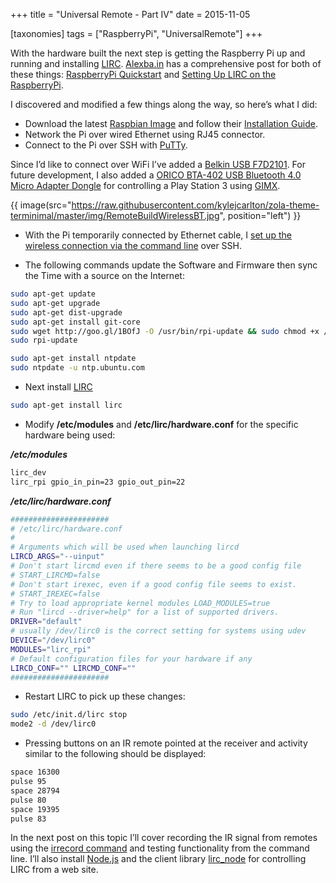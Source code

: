 +++
title = "Universal Remote - Part IV"
date = 2015-11-05

[taxonomies]
tags = ["RaspberryPi", "UniversalRemote"]
+++



With the hardware built the next step is getting the Raspberry Pi up and running and installing [LIRC](http://www.lirc.org/). [Alexba.in](http://alexba.in/) has a comprehensive post for both of these things: [RaspberryPi Quickstart](http://alexba.in/blog/2013/01/04/raspberrypi-quickstart/) and [Setting Up LIRC on the RaspberryPi](http://alexba.in/blog/2013/01/06/setting-up-lirc-on-the-raspberrypi/). 

I discovered and modified a few things along the way, so here’s what I did:

- Download the latest [Raspbian Image](https://www.raspberrypi.org/downloads/raspbian/) and follow their [Installation Guide](https://www.raspberrypi.org/documentation/installation/installing-images/README.md).
- Network the Pi over wired Ethernet using RJ45 connector.
- Connect to the Pi over SSH with [PuTTy](http://www.putty.org/).

Since I’d like to connect over WiFi I’ve added a [Belkin USB F7D2101](https://www.belkin.com/us/support-product?pid=01t80000002G16OAAS). For future development, I also added a [ORICO BTA-402 USB Bluetooth 4.0 Micro Adapter Dongle](https://www.amazon.com/ORICO-Bluetooth-Adapter-Windows-Consumption/dp/B01827IICO) for controlling a Play Station 3 using [GIMX](https://gimx.fr/wiki/index.php?title=Main_Page).

<!-- more -->

{{ image(src="https://raw.githubusercontent.com/kylejcarlton/zola-theme-terminimal/master/img/RemoteBuildWirelessBT.jpg", position="left") }}

- With the Pi temporarily connected by Ethernet cable, I [set up the wireless connection via the command line](https://www.raspberrypi.com/documentation/computers/configuration.html) over SSH.

- The following commands update the Software and Firmware then sync the Time with a source on the Internet:

```bash
sudo apt-get update
sudo apt-get upgrade
sudo apt-get dist-upgrade
sudo apt-get install git-core
sudo wget http://goo.gl/1BOfJ -O /usr/bin/rpi-update && sudo chmod +x /usr/bin/rpi-update
sudo rpi-update

sudo apt-get install ntpdate
sudo ntpdate -u ntp.ubuntu.com
```

- Next install [LIRC](http://www.lirc.org/)
```bash
sudo apt-get install lirc
```
- Modify **/etc/modules** and **/etc/lirc/hardware.conf** for the specific hardware being used:


_**/etc/modules**_
```bash
lirc_dev    
lirc_rpi gpio_in_pin=23 gpio_out_pin=22
```

_**/etc/lirc/hardware.conf**_
```bash
######################
# /etc/lirc/hardware.conf    
#    
# Arguments which will be used when launching lircd    
LIRCD_ARGS="--uinput"    
# Don't start lircmd even if there seems to be a good config file    
# START_LIRCMD=false    
# Don't start irexec, even if a good config file seems to exist.    
# START_IREXEC=false    
# Try to load appropriate kernel modules LOAD_MODULES=true    
# Run "lircd --driver=help" for a list of supported drivers.    
DRIVER="default"    
# usually /dev/lirc0 is the correct setting for systems using udev    
DEVICE="/dev/lirc0"    
MODULES="lirc_rpi"
# Default configuration files for your hardware if any    
LIRCD_CONF="" LIRCMD_CONF=""    
###################### 
```

- Restart LIRC to pick up these changes:
```bash
sudo /etc/init.d/lirc stop
mode2 -d /dev/lirc0
```

- Pressing buttons on an IR remote pointed at the receiver and activity similar to the following should be displayed:

```bash
space 16300    
pulse 95    
space 28794    
pulse 80    
space 19395    
pulse 83  
```

In the next post on this topic I’ll cover recording the IR signal from remotes using the [irrecord command](http://www.lirc.org/html/irrecord.html) and testing functionality from the command line. I’ll also install [Node.js](https://nodejs.org/) and the client library [lirc_node](https://github.com/alexbain/lirc_node) for controlling LIRC from a web site.

